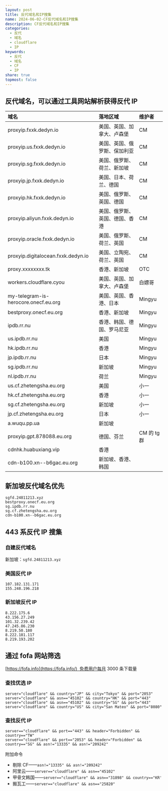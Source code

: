 ```yaml
---  
layout: post  
title: 反代域名和IP搜集  
name: 2024-06-02-CF反代域名和IP搜集  
description: CF反代域名和IP搜集  
categories:  
  - 反代  
  - 域名  
  - cloudflare  
  - IP  
keywords:  
  - 反代  
  - 域名  
  - CF  
  - IP  
share: true  
topmost: false  
---  
```

  
## 反代域名，可以通过工具网站解析获得反代 IP  
  
|域名|落地区域|维护者|  
|:--|:--|:--|  
|proxyip.fxxk.dedyn.io|美国、英国、加拿大、卢森堡|CM|  
|proxyip.us.fxxk.dedyn.io|美国、英国、俄罗斯、保加利亚|CM|  
|proxyip.sg.fxxk.dedyn.io|美国、俄罗斯、荷兰、新加坡|CM|  
|proxyip.jp.fxxk.dedyn.io|美国、日本、荷兰、德国|CM|  
|proxyip.hk.fxxk.dedyn.io|美国、俄罗斯、英国、德国|CM|  
|proxyip.aliyun.fxxk.dedyn.io|美国、俄罗斯、英国、德国、香港|CM|  
|proxyip.oracle.fxxk.dedyn.io|美国、俄罗斯、荷兰、英国|CM|  
|proxyip.digitalocean.fxxk.dedyn.io|美国、立陶宛、荷兰、英国|CM|  
|proxy.xxxxxxxx.tk|香港、新加坡|OTC|  
|workers.cloudflare.cyou|美国、英国、加拿大、卢森堡|白嫖哥|  
|my-telegram-is-herocore.onecf.eu.org|美国、英国、香港、日本|Mingyu|  
|bestproxy.onecf.eu.org|香港、新加坡|Mingyu|  
|ipdb.rr.nu|香港、韩国、德国、罗马尼亚|Mingyu|  
|us.ipdb.rr.nu|美国|Mingyu|  
|hk.ipdb.rr.nu|香港|Mingyu|  
|jp.ipdb.rr.nu|日本|Mingyu|  
|sg.ipdb.rr.nu|新加坡|Mingyu|  
|nl.ipdb.rr.nu|荷兰|Mingyu|  
|us.cf.zhetengsha.eu.org|美国|小一|  
|hk.cf.zhetengsha.eu.org|香港|小一|  
|sg.cf.zhetengsha.eu.org|新加坡|小一|  
|jp.cf.zhetengsha.eu.org|日本|小一|  
|a.wuqu.pp.ua|新加坡||  
|proxyip.gpt.878088.eu.org|德国、芬兰|CM 的 tg 群|  
|cdnhk.huabuxiang.vip|香港||  
|cdn-b100.xn--b6gac.eu.org|新加坡、香港、韩国||  
  
## 新加坡反代域名优先  
  
```  
sgfd.24811213.xyz  
bestproxy.onecf.eu.org  
sg.ipdb.rr.nu  
sg.cf.zhetengsha.eu.org  
cdn-b100.xn--b6gac.eu.org  
```  
  
## 443 系反代 IP 搜集  
  
### 自建反代域名  
  
新加坡：`sgfd.24811213.xyz`  
  
### 美国反代 IP  
  
```  
107.182.131.171  
155.248.196.218  
```  
  
### 新加坡反代 IP  
  
```  
8.222.175.6  
43.156.27.249  
101.32.239.42  
47.245.86.230  
8.219.50.180  
8.222.181.117  
8.219.193.202  
```  
  
## 通过 fofa 网站筛选  
  
[https://fofa.info](https://fofa.info/)  免费用户每月 3000 条下载量  
  
### 查找优选 IP  
  
```  
server="cloudflare" && country="JP" && city="Tokyo" && port="2053"  
server="cloudflare" && asn=="45102" && country="HK" && port="443"  
server="cloudflare" && asn=="45102" && country="SG" && port="443"  
server="cloudflare" && country="US" && city="San Mateo" && port="8080"  
```  
  
### 查找反代 IP  
  
```  
server=="cloudflare" && port=="443" && header="Forbidden" && country=="TW"   
server=="cloudflare" && port=="2053" && header="Forbidden" && country=="SG" && asn!="13335" && asn!="209242"  
```  
  
附加命令  
  
- 剔除 CF——`asn!="13335" && asn!="209242"`  
- 阿里云——`server=="cloudflare" && asn=="45102"`  
- 甲骨文韩国——`server=="cloudflare" && asn=="31898" && country=="KR'`  
- 搬瓦工——`server=="cloudflare" && asn=="25820"`  
